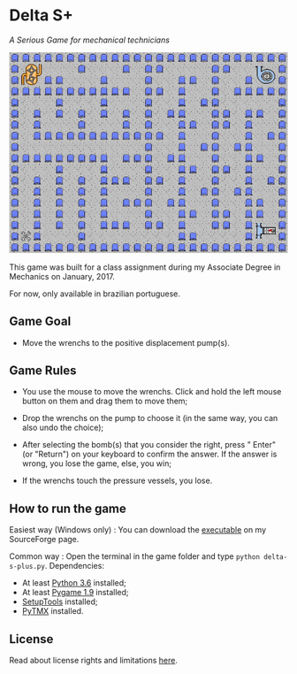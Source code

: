 # Delta S+
*A Serious Game for mechanical technicians*

![screenshot](./screenshots/screenshot_1.jpeg)

This game was built for a class assignment during my Associate Degree in Mechanics on January, 2017.

For now, only available in brazilian portuguese.

## Game Goal

- Move the wrenchs to the positive displacement pump(s).

## Game Rules

- You use the mouse to move the wrenchs. Click and hold the left mouse button on them and drag them to move them;

- Drop the wrenchs on the pump to choose it (in the same way, you can also undo the choice);

- After selecting the bomb(s) that you consider the right, press " Enter" (or "Return") on your keyboard to confirm the answer. If the answer is wrong, you lose the game, else, you win;

- If the wrenchs touch the pressure vessels, you lose.

## How to run the game

Easiest way (Windows only) : You can download the [executable](https://sourceforge.net/projects/delta-s-plus/files/V%201.0/) on my SourceForge page.

Common way : Open the terminal in the game folder and type `python delta-s-plus.py`. Dependencies:

- At least [Python 3.6](https://www.python.org/) installed;
- At least [Pygame 1.9](https://www.pygame.org/wiki/GettingStarted) installed;
- [SetupTools](https://setuptools.readthedocs.io/en/latest/) installed;
- [PyTMX](https://github.com/bitcraft/PyTMX) installed.

## License

Read about license rights and limitations [here](LICENSE).
